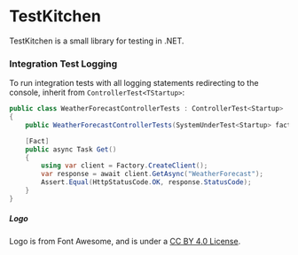 # TestKitchen

TestKitchen is a small library for testing in .NET.

### Integration Test Logging

To run integration tests with all logging statements redirecting to the console, inherit from `ControllerTest<TStartup>`:

```csharp
public class WeatherForecastControllerTests : ControllerTest<Startup>
{
    public WeatherForecastControllerTests(SystemUnderTest<Startup> factory, ITestOutputHelper helper) : base(factory, helper) { }

    [Fact]
    public async Task Get()
    {
        using var client = Factory.CreateClient();
        var response = await client.GetAsync("WeatherForecast");
        Assert.Equal(HttpStatusCode.OK, response.StatusCode);
    }
}
```

##### Logo

Logo is from Font Awesome, and is under a [CC BY 4.0 License](https://creativecommons.org/licenses/by/4.0/). 
